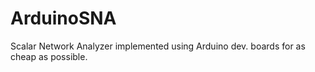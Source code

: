 # ArduinoSNA
Scalar Network Analyzer implemented using Arduino dev. boards for as cheap as possible.
